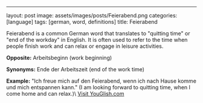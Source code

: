---
layout: post
image: assets/images/posts/Feierabend.png
categories: [language]
tags: [german, word, definitions]
title: Feierabend

Feierabend is a common German word that translates to "quitting time" or "end of the workday" in English. It is often used to refer to the time when people finish work and can relax or engage in leisure activities. 

**Opposite:** 
Arbeitsbeginn (work beginning)

**Synonyms:**
Ende der Arbeitszeit (end of the work time)

**Example:**
"Ich freue mich auf den Feierabend, wenn ich nach Hause komme und mich entspannen kann." (I am looking forward to quitting time, when I come home and can relax.)\ <a id="yg-widget-0" class="youglish-widget" data-query="Feierabend" data-lang="german" data-components="8412" data-auto-start="0" data-bkg-color="theme_light" data-title="How%20to%20pronounce%20Feierabend%20in%20German"  rel="nofollow" href="https://youglish.com">Visit YouGlish.com</a><script async src="https://youglish.com/public/emb/widget.js" charset="utf-8"></script>